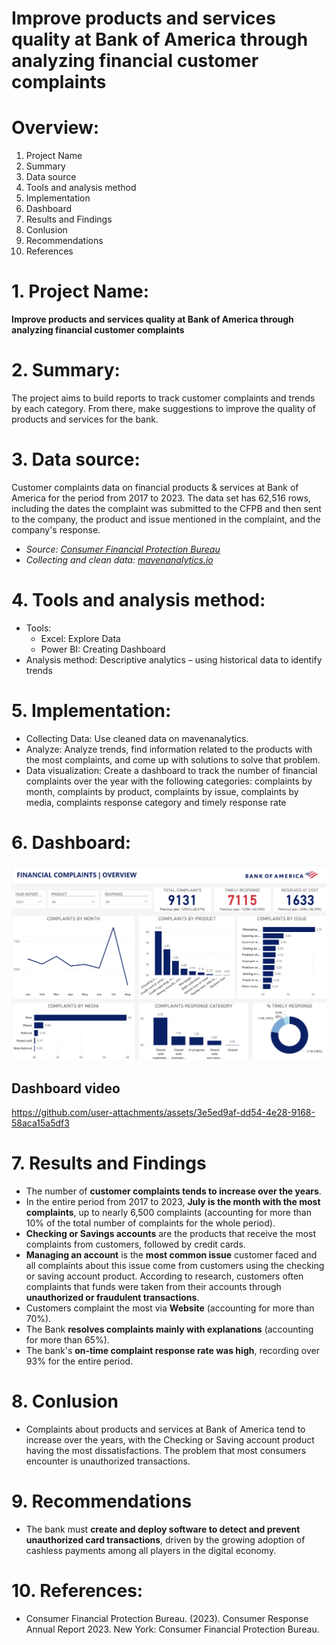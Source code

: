 # Improve products and services quality at Bank of America through analyzing financial customer complaints

# Overview:
1. Project Name
2. Summary
3. Data source
4. Tools and analysis method
5. Implementation
6. Dashboard
7. Results and Findings
8. Conlusion
9. Recommendations
10. References

# 1. Project Name:

**Improve products and services quality at Bank of America through analyzing financial customer complaints**

# 2. Summary:

The project aims to build reports to track customer complaints and trends by each category. From there, make suggestions to improve the quality of products and services for the bank.

# 3. Data source:

Customer complaints data on financial products & services at Bank of America for the period from 2017 to 2023. The data set has 62,516 rows, including the dates the complaint was submitted to the CFPB and then sent to the company, the product and issue mentioned in the complaint, and the company's response.
- *Source: [Consumer Financial Protection Bureau](https://www.consumerfinance.gov/language/vi/)*
- *Collecting and clean data: [mavenanalytics.io](https://www.mavenanalytics.io/data-playground?page=2&pageSize=5)*

# 4. Tools and analysis method:

- Tools:
  * Excel: Explore Data
  * Power BI: Creating Dashboard
- Analysis method: Descriptive analytics – using historical data to identify trends

# 5. Implementation:

- Collecting Data: Use cleaned data on mavenanalytics.
- Analyze: Analyze trends, find information related to the products with the most complaints, and come up with solutions to solve that problem.
- Data visualization: Create a dashboard to track the number of financial complaints over the year with the following categories: complaints by month, complaints by product, complaints by issue, complaints by media, complaints response category and timely response rate

# 6. Dashboard:
![](Dashboard_picture_update.png)

## Dashboard video
https://github.com/user-attachments/assets/3e5ed9af-dd54-4e28-9168-58aca15a5df3

# 7. Results and Findings

- The number of **customer complaints tends to increase over the years**.
- In the entire period from 2017 to 2023, **July is the month with the most complaints**, up to nearly 6,500 complaints (accounting for more than 10% of the total number of complaints for the whole period).
- **Checking or Savings accounts** are the products that receive the most complaints from customers, followed by credit cards.
- **Managing an account** is the **most common issue** customer faced and all complaints about this issue come from customers using the checking or saving account product. According to research, customers often complaints that funds were taken from their accounts through **unauthorized or fraudulent transactions**.
- Customers complaint the most via **Website** (accounting for more than 70%).
- The Bank **resolves complaints mainly with explanations** (accounting for more than 65%).
- The bank's **on-time complaint response rate was high**, recording over 93% for the entire period.

# 8. Conlusion

- Complaints about products and services at Bank of America tend to increase over the years, with the Checking or Saving account product having the most dissatisfactions. The problem that most consumers encounter is unauthorized transactions.

# 9. Recommendations

- The bank must **create and deploy software to detect and prevent unauthorized card transactions**, driven by the growing adoption of cashless payments among all players in the digital economy.

# 10. References:

- Consumer Financial Protection Bureau. (2023). Consumer Response Annual Report 2023. New York: Consumer Financial Protection Bureau.



